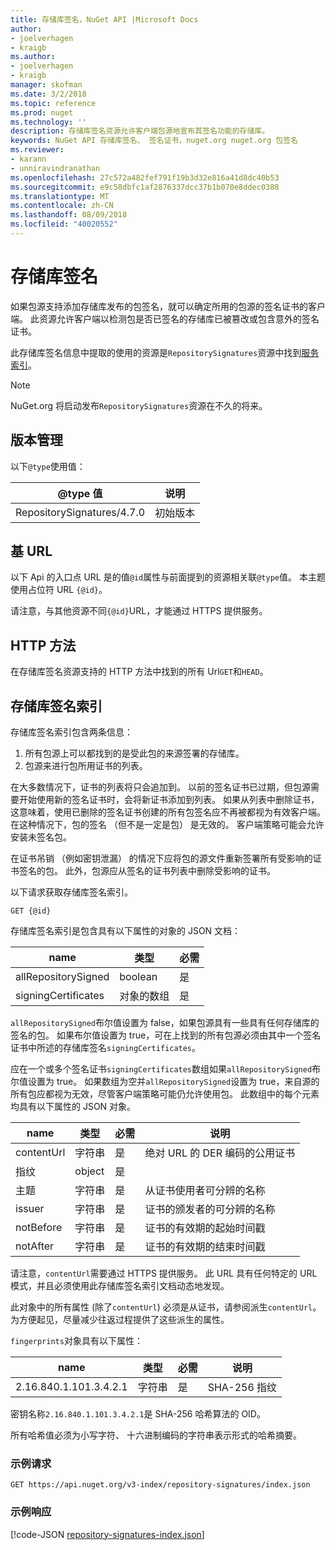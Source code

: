 ```yaml
---
title: 存储库签名，NuGet API |Microsoft Docs
author:
- joelverhagen
- kraigb
ms.author:
- joelverhagen
- kraigb
manager: skofman
ms.date: 3/2/2018
ms.topic: reference
ms.prod: nuget
ms.technology: ''
description: 存储库签名资源允许客户端包源地宣布其签名功能的存储库。
keywords: NuGet API 存储库签名、 签名证书，nuget.org nuget.org 包签名
ms.reviewer:
- karann
- unniravindranathan
ms.openlocfilehash: 27c572a482fef791f19b3d32e816a41d8dc40b53
ms.sourcegitcommit: e9c58dbfc1af2876337dcc37b1b070e8ddec0388
ms.translationtype: MT
ms.contentlocale: zh-CN
ms.lasthandoff: 08/09/2018
ms.locfileid: "40020552"
---
```

# <a name="repository-signatures"></a>存储库签名

如果包源支持添加存储库发布的包签名，就可以确定所用的包源的签名证书的客户端。 此资源允许客户端以检测包是否已签名的存储库已被篡改或包含意外的签名证书。

此存储库签名信息中提取的使用的资源是`RepositorySignatures`资源中找到[服务索引](service-index.md)。

> [!Note]
> NuGet.org 将启动发布`RepositorySignatures`资源在不久的将来。

## <a name="versioning"></a>版本管理

以下`@type`使用值：

@type 值                | 说明
-------------------------- | -----
RepositorySignatures/4.7.0 | 初始版本

## <a name="base-url"></a>基 URL

以下 Api 的入口点 URL 是的值`@id`属性与前面提到的资源相关联`@type`值。 本主题使用占位符 URL `{@id}`。

请注意，与其他资源不同`{@id}`URL，才能通过 HTTPS 提供服务。

## <a name="http-methods"></a>HTTP 方法

在存储库签名资源支持的 HTTP 方法中找到的所有 Url`GET`和`HEAD`。

## <a name="repository-signatures-index"></a>存储库签名索引

存储库签名索引包含两条信息：

1. 所有包源上可以都找到的是受此包的来源签署的存储库。
1. 包源来进行包所用证书的列表。

在大多数情况下，证书的列表将只会追加到。 以前的签名证书已过期，但包源需要开始使用新的签名证书时，会将新证书添加到列表。 如果从列表中删除证书，这意味着，使用已删除的签名证书创建的所有包签名应不再被都视为有效客户端。 在这种情况下，包的签名 （但不是一定是包） 是无效的。 客户端策略可能会允许安装未签名包。

在证书吊销 （例如密钥泄漏） 的情况下应将包的源文件重新签署所有受影响的证书签名的包。 此外，包源应从签名的证书列表中删除受影响的证书。

以下请求获取存储库签名索引。

    GET {@id}

存储库签名索引是包含具有以下属性的对象的 JSON 文档：

name                | 类型             | 必需
------------------- | ---------------- | --------
allRepositorySigned | boolean          | 是
signingCertificates | 对象的数组 | 是

`allRepositorySigned`布尔值设置为 false，如果包源具有一些具有任何存储库的签名的包。 如果布尔值设置为 true，可在上找到的所有包源必须由其中一个签名证书中所述的存储库签名`signingCertificates`。

应在一个或多个签名证书`signingCertificates`数组如果`allRepositorySigned`布尔值设置为 true。 如果数组为空并`allRepositorySigned`设置为 true，来自源的所有包应都视为无效，尽管客户端策略可能仍允许使用包。 此数组中的每个元素均具有以下属性的 JSON 对象。

name         | 类型   | 必需 | 说明
------------ | ------ | -------- | -----
contentUrl   | 字符串 | 是      | 绝对 URL 的 DER 编码的公用证书
指纹 | object | 是      |
主题      | 字符串 | 是      | 从证书使用者可分辨的名称
issuer       | 字符串 | 是      | 证书的颁发者的可分辨的名称
notBefore    | 字符串 | 是      | 证书的有效期的起始时间戳
notAfter     | 字符串 | 是      | 证书的有效期的结束时间戳

请注意，`contentUrl`需要通过 HTTPS 提供服务。 此 URL 具有任何特定的 URL 模式，并且必须使用此存储库签名索引文档动态地发现。 

此对象中的所有属性 (除了`contentUrl`) 必须是从证书，请参阅派生`contentUrl`。
为方便起见，尽量减少往返过程提供了这些派生的属性。

`fingerprints`对象具有以下属性：

name                   | 类型   | 必需 | 说明
---------------------- | ------ | -------- | -----
2.16.840.1.101.3.4.2.1 | 字符串 | 是      | SHA-256 指纹

密钥名称`2.16.840.1.101.3.4.2.1`是 SHA-256 哈希算法的 OID。

所有哈希值必须为小写字符、 十六进制编码的字符串表示形式的哈希摘要。

### <a name="sample-request"></a>示例请求

    GET https://api.nuget.org/v3-index/repository-signatures/index.json

### <a name="sample-response"></a>示例响应

[!code-JSON [repository-signatures-index.json](./_data/repository-signatures-index.json)]

